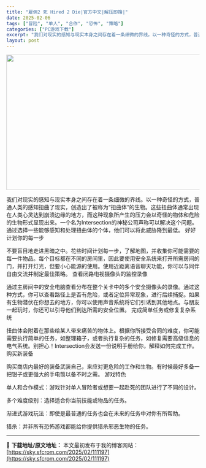 ```yaml
---
title: "雇佣2 死 Hired 2 Die|官方中文|解压即撸|"
date: 2025-02-06
tags: ["冒险", "单人", "合作", "恐怖", "策略"]
categories: ["PC游戏下载"]
excerpt: "我们对现实的感知与现实本身之间存在着一条细微的界线。以一种奇怪的方式，普通人类的感知扭曲了现实，创造出了被称为“扭曲体”的生物。这些扭曲体通常出现在人类心灵达到崩溃边缘的地方，而这种现象所产生的压力会以奇怪的物体和危险的生物形式显现出来。一个名为Intersection的神秘公司声称可以解决这个问题&hellip;"
layout: post
---
```


<img class="aligncenter size-full wp-image-111213" src="https://sky.sfcrom.com/wp-content/uploads/2025/02/2025020614471027.webp" alt="" width="616" height="353" />

我们对现实的感知与现实本身之间存在着一条细微的界线。以一种奇怪的方式，普通人类的感知扭曲了现实，创造出了被称为“扭曲体”的生物。这些扭曲体通常出现在人类心灵达到崩溃边缘的地方，而这种现象所产生的压力会以奇怪的物体和危险的生物形式显现出来。一个名为Intersection的神秘公司声称可以解决这个问题。通过选择一些能够感知和处理扭曲体的个体，他们可以将此威胁降到最低。
好好计划你的每一步

不要盲目地走进黑暗之中。花些时间计划每一步，了解地图，并收集你可能需要的每一件物品。每个目标都在不同的房间里，因此要使用安全系统来打开所需房间的门，并打开灯光，但要小心能源的使用。使用近距离语音聊天功能，你可以与同伴自由交流并制定最佳策略。
查看闭路电视摄像头的监控录像

通过主房间中的安全电脑查看分布在整个关卡中的多个安全摄像头的录像。通过这种方式，你可以查看路径上是否有危险，或者定位异常现象，进行后续捕捉。如果有生物潜伏在你想去的地方，你可以使用声音系统将它们引诱到其他地点。与朋友一起玩时，你还可以引导他们到达所需的安全位置。
完成简单任务或修复复杂系统

扭曲体会附着在那些给某人带来痛苦的物体上。根据你所接受合同的难度，你可能需要执行简单的任务，如整理箱子，或者执行复杂的任务，如修复需要高级信息的电气系统。别担心！Intersection会发送一份说明手册给你，解释如何完成工作。
购买新装备

购买商店内最好的装备武装自己，来应对更危险的工作和生物。有时候最好多备一把钳子或更强大的手电筒以备不时之需。
游戏特色

单人和合作模式：游戏针对单人冒险者或想要一起赴死的团队进行了不同的设计。

多个难度级别：选择适合你当前技能或物品的任务。

渐进式游戏玩法：即使是最普通的任务也会在未来的任务中对你有所帮助。

猎杀：并非所有恐怖游戏都能给你提供猎杀邪恶生物的任务。

---
📖 **下载地址/原文地址：** 本文最初发布于我的博客网站：[https://sky.sfcrom.com/2025/02/111197](https://sky.sfcrom.com/2025/02/111197)

